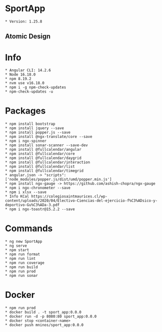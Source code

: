 # SportApp
    * Version: 1.25.8
## Atomic Design
    
# Info
    * Angular CLI: 14.2.6
    * Node 16.18.0
    * npm 8.19.2
    * nvm use v16.18.0
    * npm i -g npm-check-updates
    * npm-check-updates -u
# Packages
    * npm install bootstrap
    * npm install jquery --save
    * npm install popper.js --save
    * npm install @ngx-translate/core --save
    * npm i ngx-spinner
    * npm install sonar-scanner --save-dev    
    * npm install @fullcalendar/angular
    * npm install @fullcalendar/core
    * npm install @fullcalendar/daygrid
    * npm install @fullcalendar/interaction
    * npm install @fullcalendar/list
    * npm install @fullcalendar/timegrid
    * angular.json -> "scripts": ['node_modules/popper.js/dist/umd/popper.min.js'] 
    * npm install ngx-gauge -> https://github.com/ashish-chopra/ngx-gauge
    * npm i ngx-chronometer --save
    * npm i xlsx --save
    * Info KCal https://colegiosaintmaurices.cl/wp-content/uploads/2020/04/Electivo-Ciencias-del-ejercicio-f%C3%ADsico-y-deportivo-Gu%C3%ADa-3.pdf
    * npm i ngx-toastr@15.2.2 --save
# Commands
    * ng new SportApp
    * ng serve
    * npm start
    * npm run format
    * npm run lint
    * npm run coverage
    * npm run build
    * npm run prod
    * npm run sonar
# Docker
    * npm run prod
    * docker build . -t sport_app:0.0.0
    * docker run -d -p 8080:80 sport_app:0.0.0
    * docker stop <container-name>
    * docker push mninos/sport_app:0.0.0 